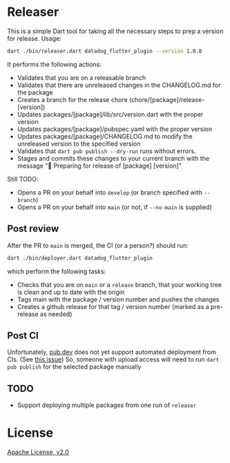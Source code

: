 # Releaser

This is a simple Dart tool for taking all the necessary steps to prep a version
for release. Usage:

```bash
dart ./bin/releaser.dart datadog_flutter_plugin --version 1.0.0
```

It performs the following actions:

* Validates that you are on a releasable branch
* Validates that there are unreleased changes in the CHANGELOG.md for the
  package
* Creates a branch for the release chore (chore/[package]/release-[version])
* Updates packages/[package]/lib/src/version.dart with the proper version
* Updates packages/[package]/pubspec.yaml with the proper version
* Updates packages/[package]/CHANGELOG.md to modify the unreleased version to
  the specified version
* Validates that `dart pub publish --dry-run` runs without errors.
* Stages and commits these changes to your current branch with the message "🚀
  Preparing for release of [package] [version]"

Still TODO:
* Opens a PR on your behalf into `develop` (or branch specified with `--branch`)
* Opens a PR on your behalf into `main` (or not, if `--no-main` is supplied)

## Post review

After the PR to `main` is merged, the CI (or a person?) should run:

```bash
dart ./bin/deployer.dart datadog_flutter_plugin
```

which perform the following tasks:

* Checks that you are on `main` or a `release` branch, that your working tree is
  clean and up to date with the origin
* Tags main with the package / version number and pushes the changes
* Creates a github release for that tag / version number (marked as a
  pre-release as needed)

## Post CI

Unfortunately, [pub.dev](https://pub.dev/) does not yet support automated
deployment from CIs. (See [this
issue](https://github.com/dart-lang/pub-dev/issues/5388)) So, someone with
upload access will need to run `dart pub publish` for the selected package
manually


## TODO

* Support deploying multiple packages from one run of `releaser`

# License

[Apache License, v2.0](LICENSE)